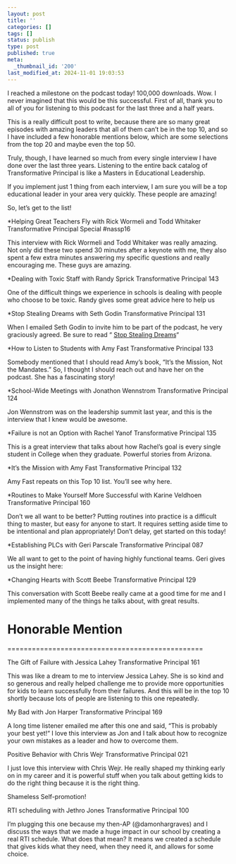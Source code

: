 ```yaml
---
layout: post
title: ''
categories: []
tags: []
status: publish
type: post
published: true
meta:
  _thumbnail_id: '200'
last_modified_at: 2024-11-01 19:03:53
---
```


I reached a milestone on the podcast today! 100,000 downloads. Wow. I never imagined that this would be this successful. First of all, thank you to all of you for listening to this podcast for the last three and a half years.


This is a really difficult post to write, because there are so many great episodes with amazing leaders that all of them can’t be in the top 10, and so I have included a few honorable mentions below, which are some selections from the top 20 and maybe even the top 50.


Truly, though, I have learned so much from every single interview I have done over the last three years. Listening to the entire back catalog of Transformative Principal is like a Masters in Educational Leadership.


If you implement just 1 thing from each interview, I am sure you will be a top educational leader in your area very quickly. These people are amazing!


So, let’s get to the list!




*Helping Great Teachers Fly with Rick Wormeli and Todd Whitaker Transformative Principal Special #nassp16




This interview with Rick Wormeli and Todd Whitaker was really amazing. Not only did these two spend 30 minutes after a keynote with me, they also spent a few extra minutes answering my specific questions and really encouraging me. These guys are amazing.






*Dealing with Toxic Staff with Randy Sprick Transformative Principal 143




One of the difficult things we experience in schools is dealing with people who choose to be toxic. Randy gives some great advice here to help us






*Stop Stealing Dreams with Seth Godin Transformative Principal 131




When I emailed Seth Godin to invite him to be part of the podcast, he very graciously agreed. Be sure to read “
[Stop Stealing Dreams](http://stopstealingdreams.com)“






*How to Listen to Students with Amy Fast Transformative Principal 133




Somebody mentioned that I should read Amy’s book, “It’s the Mission, Not the Mandates.” So, I thought I should reach out and have her on the podcast. She has a fascinating story!






*School-Wide Meetings with Jonathon Wennstrom Transformative Principal 124




Jon Wennstrom was on the leadership summit last year, and this is the interview that I knew would be awesome.






*Failure is not an Option with Rachel Yanof Transformative Principal 135




This is a great interview that talks about how Rachel’s goal is every single student in College when they graduate. Powerful stories from Arizona.






*It’s the Mission with Amy Fast Transformative Principal 132




Amy Fast repeats on this Top 10 list. You’ll see why here.






*Routines to Make Yourself More Successful with Karine Veldhoen Transformative Principal 160




Don’t we all want to be better? Putting routines into practice is a difficult thing to master, but easy for anyone to start. It requires setting aside time to be intentional and plan appropriately! Don’t delay, get started on this today!






*Establishing PLCs with Geri Parscale Transformative Principal 087




We all want to get to the point of having highly functional teams. Geri gives us the insight here:






*Changing Hearts with Scott Beebe Transformative Principal 129




This conversation with Scott Beebe really came at a good time for me and I implemented many of the things he talks about, with great results.

# Honorable Mention

================================================



The Gift of Failure with Jessica Lahey Transformative Principal 161


This was like a dream to me to interview Jessica Lahey. She is so kind and so generous and really helped challenge me to provide more opportunities for kids to learn successfully from their failures. And this will be in the top 10 shortly because lots of people are listening to this one repeatedly.





My Bad with Jon Harper Transformative Principal 169


A long time listener emailed me after this one and said, “This is probably your best yet!“ I love this interview as Jon and I talk about how to recognize your own mistakes as a leader and how to overcome them.





Positive Behavior with Chris Wejr Transformative Principal 021


I just love this interview with Chris Wejr. He really shaped my thinking early on in my career and it is powerful stuff when you talk about getting kids to do the right thing because it is the right thing.





Shameless Self-promotion!


RTI scheduling with Jethro Jones Transformative Principal 100


I’m plugging this one because my then-AP (@damonhargraves) and I discuss the ways that we made a huge impact in our school by creating a real RTI schedule. What does that mean? It means we created a schedule that gives kids what they need, when they need it, and allows for some choice.
